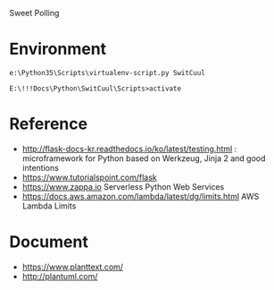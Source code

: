 Sweet Polling

# Environment ######
```
e:\Python35\Scripts\virtualenv-script.py SwitCuul

E:\!!!Docs\Python\SwitCuul\Scripts>activate
```

# Reference ######

* http://flask-docs-kr.readthedocs.io/ko/latest/testing.html : microframework for Python based on Werkzeug, Jinja 2 and good intentions
* https://www.tutorialspoint.com/flask
* https://www.zappa.io Serverless Python Web Services
* https://docs.aws.amazon.com/lambda/latest/dg/limits.html AWS Lambda Limits


# Document ######

* https://www.planttext.com/
* http://plantuml.com/

